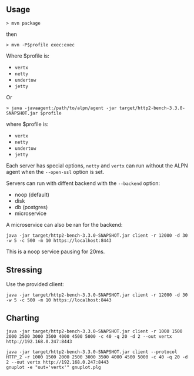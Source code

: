 ## Usage

```
> mvn package
```

then

```
> mvn -P$profile exec:exec
```

Where $profile is:

- `vertx`
- `netty`
- `undertow`
- `jetty`

Or

```
> java -javaagent:/path/to/alpn/agent -jar target/http2-bench-3.3.0-SNAPSHOT.jar $profile
```

where $profile is:

- `vertx`
- `netty`
- `undertow`
- `jetty`

Each server has special options, `netty` and `vertx` can run without the ALPN agent when the `--open-ssl` option is set.

Servers can run with diffent backend with the `--backend` option:

- noop (default)
- disk
- db (postgres)
- microservice

A microservice can also be ran for the backend:

```
java -jar target/http2-bench-3.3.0-SNAPSHOT.jar client -r 12000 -d 30 -w 5 -c 500 -m 10 https://localhost:8443
```

This is a noop service pausing for 20ms.

## Stressing

Use the provided client:

```
java -jar target/http2-bench-3.3.0-SNAPSHOT.jar client -r 12000 -d 30 -w 5 -c 500 -m 10 https://localhost:8443
```

## Charting

```
java -jar target/http2-bench-3.3.0-SNAPSHOT.jar client -r 1000 1500 2000 2500 3000 3500 4000 4500 5000 -c 40 -q 20 -d 2 --out vertx http://192.168.0.247:8443
```

```
java -jar target/http2-bench-3.3.0-SNAPSHOT.jar client --protocol HTTP_2 -r 1000 1500 2000 2500 3000 3500 4000 4500 5000 -c 40 -q 20 -d 2 --out vertx http://192.168.0.247:8443
gnuplot -e "out='vertx'" gnuplot.plg
```
